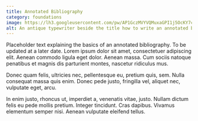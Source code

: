 ```yaml
---
title: Annotated Bibliography
category: foundations
image: https://lh3.googleusercontent.com/pw/AP1GczMVYVQMuxaGPI1j5OcKY7cevao2BomBC9l-nKtKZu70eSTTqGoNDkWfplY4H7i3hsm9XUJ8y5kNZbN243m28VKX4jA9LItUajThBohi-0a1N6G_4sw=w2400
alt: An antique typewriter beside the title how to write an annotated bibliography 
---
```

Placeholder text explaining the basics of an annotated bibliography. To be updated at a later date. Lorem ipsum dolor sit amet, consectetuer adipiscing elit. Aenean commodo ligula eget dolor. Aenean massa. Cum sociis natoque penatibus et magnis dis parturient montes, nascetur ridiculus mus.

Donec quam felis, ultricies nec, pellentesque eu, pretium quis, sem. Nulla consequat massa quis enim. Donec pede justo, fringilla vel, aliquet nec, vulputate eget, arcu.

In enim justo, rhoncus ut, imperdiet a, venenatis vitae, justo. Nullam dictum felis eu pede mollis pretium. Integer tincidunt. Cras dapibus. Vivamus elementum semper nisi. Aenean vulputate eleifend tellus.

